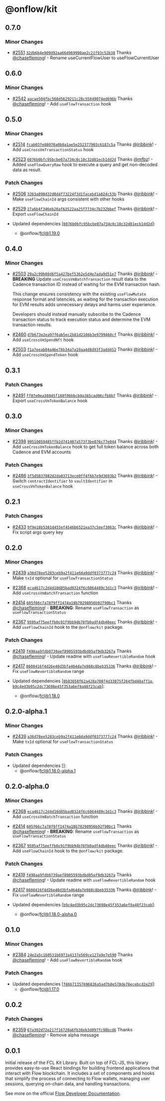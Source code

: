 # @onflow/kit

## 0.7.0

### Minor Changes

- [#2551](https://github.com/onflow/fcl-js/pull/2551) [`32db6b4e909d92aa66d969990ae2c21f93c52b38`](https://github.com/onflow/fcl-js/commit/32db6b4e909d92aa66d969990ae2c21f93c52b38) Thanks [@chasefleming](https://github.com/chasefleming)! - Rename useCurrentFlowUser to useFlowCurrentUser

## 0.6.0

### Minor Changes

- [#2542](https://github.com/onflow/fcl-js/pull/2542) [`aacae504fbc568d5629211c28c55849074ed696b`](https://github.com/onflow/fcl-js/commit/aacae504fbc568d5629211c28c55849074ed696b) Thanks [@chasefleming](https://github.com/chasefleming)! - Add `useFlowTransaction` hook

## 0.5.0

### Minor Changes

- [#2514](https://github.com/onflow/fcl-js/pull/2514) [`fcab03fe88078a0b8a1ae5e252377903c6187c5a`](https://github.com/onflow/fcl-js/commit/fcab03fe88078a0b8a1ae5e252377903c6187c5a) Thanks [@jribbink](https://github.com/jribbink)! - Add `useCrossVmTransactionStatus` hook

- [#2523](https://github.com/onflow/fcl-js/pull/2523) [`6076b0bfc95bcbe07a734c0c10c32d81ecb1dd2d`](https://github.com/onflow/fcl-js/commit/6076b0bfc95bcbe07a734c0c10c32d81ecb1dd2d) Thanks [@mfbz](https://github.com/mfbz)! - Added `useFlowQueryRaw` hook to execute a query and get non-decoded data as result.

### Patch Changes

- [#2506](https://github.com/onflow/fcl-js/pull/2506) [`3263a098d32d8d4f73224f3d1facebd1a824c53b`](https://github.com/onflow/fcl-js/commit/3263a098d32d8d4f73224f3d1facebd1a824c53b) Thanks [@jribbink](https://github.com/jribbink)! - Make `useFlowChainId` args consistent with other hooks

- [#2529](https://github.com/onflow/fcl-js/pull/2529) [`27a6b4f346eb26af63522aa25f7734c7b232bbef`](https://github.com/onflow/fcl-js/commit/27a6b4f346eb26af63522aa25f7734c7b232bbef) Thanks [@jribbink](https://github.com/jribbink)! - Export `useFlowChainId`

- Updated dependencies [[`6076b0bfc95bcbe07a734c0c10c32d81ecb1dd2d`](https://github.com/onflow/fcl-js/commit/6076b0bfc95bcbe07a734c0c10c32d81ecb1dd2d)]:
  - @onflow/fcl@1.19.0

## 0.4.0

### Minor Changes

- [#2503](https://github.com/onflow/fcl-js/pull/2503) [`29a2c99b08d6f5a427bef5362e5d4e7ada9d51e7`](https://github.com/onflow/fcl-js/commit/29a2c99b08d6f5a427bef5362e5d4e7ada9d51e7) Thanks [@jribbink](https://github.com/jribbink)! - **BREAKING** Update `useCrossVmBatchTransaction` result data to the Cadence transaction ID instead of waiting for the EVM transaction hash.

  This change ensures consistency with the existing `useFlowMutate` response format and latencies, as waiting for the transaction execution for EVM results adds unnecessary delays and harms user experience.

  Developers should instead manually subscribe to the Cadence transaction status to track execution status and determine the EVM transaction results.

- [#2460](https://github.com/onflow/fcl-js/pull/2460) [`d7b673e2ea97f6ab5ec2b81d2186b3e9799460cf`](https://github.com/onflow/fcl-js/commit/d7b673e2ea97f6ab5ec2b81d2186b3e9799460cf) Thanks [@jribbink](https://github.com/jribbink)! - Add `useCrossVmSpendNft` hook

- [#2503](https://github.com/onflow/fcl-js/pull/2503) [`f1a7eeab04a46e78b34a7a19aa4d8d93f3add452`](https://github.com/onflow/fcl-js/commit/f1a7eeab04a46e78b34a7a19aa4d8d93f3add452) Thanks [@jribbink](https://github.com/jribbink)! - Add `useCrossVmSpendToken` hook

## 0.3.1

### Patch Changes

- [#2491](https://github.com/onflow/fcl-js/pull/2491) [`ff07e0ea38845f188f0bbbcb9a365cad96cfb8b7`](https://github.com/onflow/fcl-js/commit/ff07e0ea38845f188f0bbbcb9a365cad96cfb8b7) Thanks [@jribbink](https://github.com/jribbink)! - Export `useCrossVmTokenBalance` hook

## 0.3.0

### Minor Changes

- [#2398](https://github.com/onflow/fcl-js/pull/2398) [`99510059485ffb2d741407a573f3be076c77e044`](https://github.com/onflow/fcl-js/commit/99510059485ffb2d741407a573f3be076c77e044) Thanks [@jribbink](https://github.com/jribbink)! - Add `useCrossVmTokenBalance` hook to get full token balance across both Cadence and EVM accounts

### Patch Changes

- [#2486](https://github.com/onflow/fcl-js/pull/2486) [`3f5d5037882d2da03713ece0ff4f6b7e9d3693b2`](https://github.com/onflow/fcl-js/commit/3f5d5037882d2da03713ece0ff4f6b7e9d3693b2) Thanks [@jribbink](https://github.com/jribbink)! - Switch `contractIdentifier` to `vaultIdentifier` in `useCrossVmTokenBalance` hook

## 0.2.1

### Patch Changes

- [#2433](https://github.com/onflow/fcl-js/pull/2433) [`9f9e18b5381d455ef4546b6521ea37c5eef3063c`](https://github.com/onflow/fcl-js/commit/9f9e18b5381d455ef4546b6521ea37c5eef3063c) Thanks [@jribbink](https://github.com/jribbink)! - Fix script args query key

## 0.2.0

### Minor Changes

- [#2439](https://github.com/onflow/fcl-js/pull/2439) [`a36d78ee5283ceb9a2f411e6da9ddf0373777c24`](https://github.com/onflow/fcl-js/commit/a36d78ee5283ceb9a2f411e6da9ddf0373777c24) Thanks [@jribbink](https://github.com/jribbink)! - Make `txId` optional for `useFlowTransactionStatus`

- [#2368](https://github.com/onflow/fcl-js/pull/2368) [`eca4617c2d4d10d85bad0324f6c6064489c3d1c3`](https://github.com/onflow/fcl-js/commit/eca4617c2d4d10d85bad0324f6c6064489c3d1c3) Thanks [@jribbink](https://github.com/jribbink)! - Add `useCrossVmBatchTransaction` function

- [#2414](https://github.com/onflow/fcl-js/pull/2414) [`605f66c7a78f9ff1474a18b70298956b92f90bc1`](https://github.com/onflow/fcl-js/commit/605f66c7a78f9ff1474a18b70298956b92f90bc1) Thanks [@chasefleming](https://github.com/chasefleming)! - **BREAKING**: Rename `useFlowTransaction` as `useFlowTransactionStatus`

- [#2367](https://github.com/onflow/fcl-js/pull/2367) [`9595af75eeffb0c91f9bb94b70fb0adf4db40eec`](https://github.com/onflow/fcl-js/commit/9595af75eeffb0c91f9bb94b70fb0adf4db40eec) Thanks [@jribbink](https://github.com/jribbink)! - Add `useFlowChainId` hook to the `@onflow/kit` package.

### Patch Changes

- [#2419](https://github.com/onflow/fcl-js/pull/2419) [`f498aa9fdb0739aef8905593bdbd05af9db3267a`](https://github.com/onflow/fcl-js/commit/f498aa9fdb0739aef8905593bdbd05af9db3267a) Thanks [@chasefleming](https://github.com/chasefleming)! - Update readme with `useFlowRevertibleRandom` hook

- [#2417](https://github.com/onflow/fcl-js/pull/2417) [`8608416f4d26e40d3bfa464da7e988c8beb35336`](https://github.com/onflow/fcl-js/commit/8608416f4d26e40d3bfa464da7e988c8beb35336) Thanks [@jribbink](https://github.com/jribbink)! - Fix `useFlowRevertibleRandom` range

- Updated dependencies [[`0b83658f62a428a70074d33875f264fbd48aff1e`](https://github.com/onflow/fcl-js/commit/0b83658f62a428a70074d33875f264fbd48aff1e), [`b9c4ed3b95c2dc73698e45f353a6ef9a48f23cab`](https://github.com/onflow/fcl-js/commit/b9c4ed3b95c2dc73698e45f353a6ef9a48f23cab)]:
  - @onflow/fcl@1.18.0

## 0.2.0-alpha.1

### Minor Changes

- [#2439](https://github.com/onflow/fcl-js/pull/2439) [`a36d78ee5283ceb9a2f411e6da9ddf0373777c24`](https://github.com/onflow/fcl-js/commit/a36d78ee5283ceb9a2f411e6da9ddf0373777c24) Thanks [@jribbink](https://github.com/jribbink)! - Make `txId` optional for `useFlowTransactionStatus`

### Patch Changes

- Updated dependencies []:
  - @onflow/fcl@1.18.0-alpha.1

## 0.2.0-alpha.0

### Minor Changes

- [#2368](https://github.com/onflow/fcl-js/pull/2368) [`eca4617c2d4d10d85bad0324f6c6064489c3d1c3`](https://github.com/onflow/fcl-js/commit/eca4617c2d4d10d85bad0324f6c6064489c3d1c3) Thanks [@jribbink](https://github.com/jribbink)! - Add `useCrossVmBatchTransaction` function

- [#2414](https://github.com/onflow/fcl-js/pull/2414) [`605f66c7a78f9ff1474a18b70298956b92f90bc1`](https://github.com/onflow/fcl-js/commit/605f66c7a78f9ff1474a18b70298956b92f90bc1) Thanks [@chasefleming](https://github.com/chasefleming)! - **BREAKING**: Rename `useFlowTransaction` as `useFlowTransactionStatus`

- [#2367](https://github.com/onflow/fcl-js/pull/2367) [`9595af75eeffb0c91f9bb94b70fb0adf4db40eec`](https://github.com/onflow/fcl-js/commit/9595af75eeffb0c91f9bb94b70fb0adf4db40eec) Thanks [@jribbink](https://github.com/jribbink)! - Add `useFlowChainId` hook to the `@onflow/kit` package.

### Patch Changes

- [#2419](https://github.com/onflow/fcl-js/pull/2419) [`f498aa9fdb0739aef8905593bdbd05af9db3267a`](https://github.com/onflow/fcl-js/commit/f498aa9fdb0739aef8905593bdbd05af9db3267a) Thanks [@chasefleming](https://github.com/chasefleming)! - Update readme with `useFlowRevertibleRandom` hook

- [#2417](https://github.com/onflow/fcl-js/pull/2417) [`8608416f4d26e40d3bfa464da7e988c8beb35336`](https://github.com/onflow/fcl-js/commit/8608416f4d26e40d3bfa464da7e988c8beb35336) Thanks [@jribbink](https://github.com/jribbink)! - Fix `useFlowRevertibleRandom` range

- Updated dependencies [[`b9c4ed3b95c2dc73698e45f353a6ef9a48f23cab`](https://github.com/onflow/fcl-js/commit/b9c4ed3b95c2dc73698e45f353a6ef9a48f23cab)]:
  - @onflow/fcl@1.18.0-alpha.0

## 0.1.0

### Minor Changes

- [#2384](https://github.com/onflow/fcl-js/pull/2365) [`24e2a5c160531b6973a4137e569ce127a9e7e590`](https://github.com/onflow/fcl-js/commit/24e2a5c160531b6973a4137e569ce127a9e7e590) Thanks [@chasefleming](https://github.com/chasefleming)! - Add `useFlowRevertibleRandom` hook

### Patch Changes

- Updated dependencies [[`f86b71357696826a5ad7b8e578de76ecebcd2e29`](https://github.com/onflow/fcl-js/commit/f86b71357696826a5ad7b8e578de76ecebcd2e29)]:
  - @onflow/fcl@1.17.0

## 0.0.2

### Patch Changes

- [#2359](https://github.com/onflow/fcl-js/pull/2359) [`67a302d72e217f16720a6fb38eb3d097fc98bcd6`](https://github.com/onflow/fcl-js/commit/67a302d72e217f16720a6fb38eb3d097fc98bcd6) Thanks [@chasefleming](https://github.com/chasefleming)! - Remove alpha message

## 0.0.1

Initial release of the FCL Kit Library. Built on top of FCL-JS, this library provides easy-to-use React bindings for building frontend applications that interact with Flow blockchain. It includes a set of components and hooks that simplify the process of connecting to Flow wallets, managing user sessions, querying on-chain data, and handling transactions.

See more on the official [Flow Developer Documentation](https://developers.flow.com/tools/kit).
